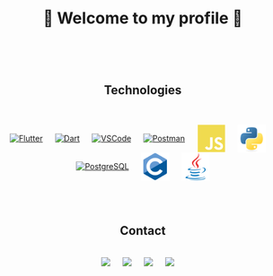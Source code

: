 <h1 align="center">🙂 Welcome to my profile 🙂<br><br></h1>
<br>

<h2 align="center">Technologies</h2>
<br>

<div align="center" style="display: inline_block">

  [<img align="center" alt="Flutter" height="50" src="https://cdn.jsdelivr.net/gh/devicons/devicon/icons/flutter/flutter-original.svg">](  "Flutter")
  &emsp;
  [<img align="center" alt="Dart" height="50" src="https://cdn.jsdelivr.net/gh/devicons/devicon/icons/dart/dart-original.svg">](  "Dart")
  &emsp;
  [<img align="center" alt="VSCode" height="50" src="https://cdn.jsdelivr.net/gh/devicons/devicon/icons/vscode/vscode-original.svg">](  "VSCode")
  &emsp;
  [<img align="center" alt="Postman" height="50" src="https://www.vectorlogo.zone/logos/getpostman/getpostman-icon.svg">](  "Postman")
  &emsp;
  [<img align="center" alt="Js" height="50" src="https://raw.githubusercontent.com/devicons/devicon/master/icons/javascript/javascript-plain.svg">](  "JavaScript")
  &emsp;
  [<img align="center" alt="Python" height="50" src="https://raw.githubusercontent.com/devicons/devicon/master/icons/python/python-original.svg">](  "Python")
  &emsp;
  [<img align="center" alt="PostgreSQL" height="50" src="https://cdn.jsdelivr.net/gh/devicons/devicon/icons/postgresql/postgresql-original.svg">](  "PostgreSQL")
  &emsp;
  [<img align="center" alt="C" height="50" src="https://raw.githubusercontent.com/devicons/devicon/master/icons/c/c-original.svg">](  "C")
  &emsp;
  [<img align="center" alt="Java" height="50" src="https://raw.githubusercontent.com/devicons/devicon/master/icons/java/java-original.svg">](  "Java")
</div>
<br>
<br>

<h2 align="center">Contact</h2>
<br>

<div align="center"> 
  <a href="https://linktr.ee/nicollas.dev" target="_blank"><img src="https://img.shields.io/badge/Portfolio-292929?style=for-the-badge&logo=web&logoColor=white" target="_blank"></a>
  &emsp;
  <a href="https://www.linkedin.com/in/nicollas-oliveira-mota-45b9b7114/" target="_blank"><img src="https://img.shields.io/badge/-LinkedIn-%230077B5?style=for-the-badge&logo=linkedin&logoColor=white" target="_blank"></a>
  &emsp;
  <a href = "mailto:nicollasmota1705@gmail.com"><img src="https://img.shields.io/badge/-Gmail-%23333?style=for-the-badge&logo=gmail&logoColor=white" target="_blank"></a>
  &emsp;
  <a href="https://instagram.com/nicollas.dev" target="_blank"><img src="https://img.shields.io/badge/-Instagram-%23E4405F?style=for-the-badge&logo=instagram&logoColor=white" target="_blank"></a>
  &emsp;
</div>

